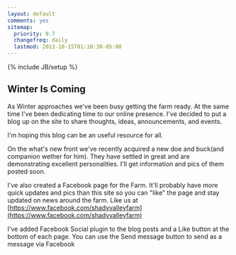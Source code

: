 ```yaml
---
layout: default
comments: yes
sitemap:
  priority: 0.7
  changefreq: daily
  lastmod: 2013-10-15T01:10:30-05:00
---
```

{% include JB/setup %}

## Winter Is Coming

As Winter approaches we've been busy getting the farm ready. At the same
time I've been dedicating time to our online presence. I've decided to put
a blog up on the site to share thoughts, ideas, announcements, and events.

I'm hoping this blog can be an useful resource for all. 

On the what's new front we've recently acquired a new doe and buck(and companion
wether for him).  They have settled in great and are demonstrating excellent
personalities.  I'll get information and pics of them posted soon.

I've also created a Facebook page for the Farm. It'll probably have more quick
updates and pics than this site so you can "like" the page and stay updated
on news around the farm.  Like us at [https://www.facebook.com/shadyvalleyfarm](https://www.facebook.com/shadyvalleyfarm)

I've added Facebook Social plugin to the blog posts and a Like button at the 
bottom of each page.  You can use the Send message button to send as a message
via Facebook

